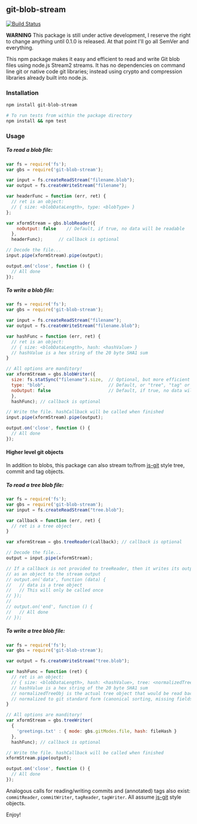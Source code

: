 ## git-blob-stream

[![Build Status](https://travis-ci.org/vsivsi/git-blob-stream.svg)](https://travis-ci.org/vsivsi/git-blob-stream)

**WARNING** This package is still under active development, I reserve the right to change anything until 0.1.0 is released. At that point I'll go all SemVer and everything.

This npm package makes it easy and efficient to read and write Git blob files using node.js Stream2 streams. It has no dependencies on command line git or native code git libraries; instead using crypto and compression libraries already built into node.js.

### Installation

```bash
npm install git-blob-stream

# To run tests from within the package directory
npm install && npm test
```

### Usage

##### To read a blob file:

```javascript
var fs = require('fs');
var gbs = require('git-blob-stream');

var input = fs.createReadStream("filename.blob");
var output = fs.createWriteStream("filename");

var headerFunc = function (err, ret) {
  // ret is an object:
  // { size: <blobDataLength>, type: <blobType> }
};

var xformStream = gbs.blobReader({
    noOutput: false    // Default, if true, no data will be readable
  },
  headerFunc);      // callback is optional

// Decode the file...
input.pipe(xformStream).pipe(output);

output.on('close', function () {
  // All done
});
```

##### To write a blob file:

```javascript
var fs = require('fs');
var gbs = require('git-blob-stream');

var input = fs.createReadStream("filename");
var output = fs.createWriteStream("filename.blob");

var hashFunc = function (err, ret) {
  // ret is an object:
  // { size: <blobDataLength>, hash: <hashValue> }
  // hashValue is a hex string of the 20 byte SHA1 sum
}

// All options are manditory!
var xformStream = gbs.blobWriter({
  size: fs.statSync("filename").size,  // Optional, but more efficient if provided!
  type: "blob",                        // Default, or "tree", "tag" or "commit"
  noOutput: false                      // Default, if true, no data will be written
  },
  hashFunc); // callback is optional

// Write the file. hashCallback will be called when finished
input.pipe(xformStream).pipe(output);

output.on('close', function () {
  // All done
});
```

#### Higher level git objects

In addition to blobs, this package can also stream to/from [js-git](https://github.com/creationix) style tree, commit and tag objects.

##### To read a tree blob file:

```javascript
var fs = require('fs');
var gbs = require('git-blob-stream');
var input = fs.createReadStream("tree.blob");

var callback = function (err, ret) {
  // ret is a tree object
}

var xformStream = gbs.treeReader(callback); // callback is optional

// Decode the file...
output = input.pipe(xformStream);

// If a callback is not provided to treeReader, then it writes its output
// as an object to the stream output
// output.on('data', function (data) {
//   // data is a tree object
//   // This will only be called once
// });
//
// output.on('end', function () {
//   // All done
// });
```

##### To write a tree blob file:

```javascript
var fs = require('fs');
var gbs = require('git-blob-stream');

var output = fs.createWriteStream("tree.blob");

var hashFunc = function (ret) {
  // ret is an object:
  // { size: <blobDataLength>, hash: <hashValue>, tree: <normalizedTreeObj>}
  // hashValue is a hex string of the 20 byte SHA1 sum
  // normalizedTreeObj is the actual tree object that would be read back, as
  // normalized to git standard form (canonical sorting, missing fields added)
}

// All options are manditory!
var xformStream = gbs.treeWriter(
  {
    'greetings.txt' : { mode: gbs.gitModes.file, hash: fileHash }
  },
  hashFunc); // callback is optional

// Write the file. hashCallback will be called when finished
xformStream.pipe(output);

output.on('close', function () {
  // All done
});
```

Analogous calls for reading/writing commits and (annotated) tags also exist:
`commitReader`, `commitWriter`, `tagReader`, `tagWriter`.
All assume [js-git](https://github.com/creationix) style objects.

Enjoy!
